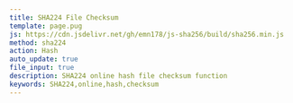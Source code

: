 ```yaml
---
title: SHA224 File Checksum
template: page.pug
js: https://cdn.jsdelivr.net/gh/emn178/js-sha256/build/sha256.min.js
method: sha224
action: Hash
auto_update: true
file_input: true
description: SHA224 online hash file checksum function
keywords: SHA224,online,hash,checksum
---
```

